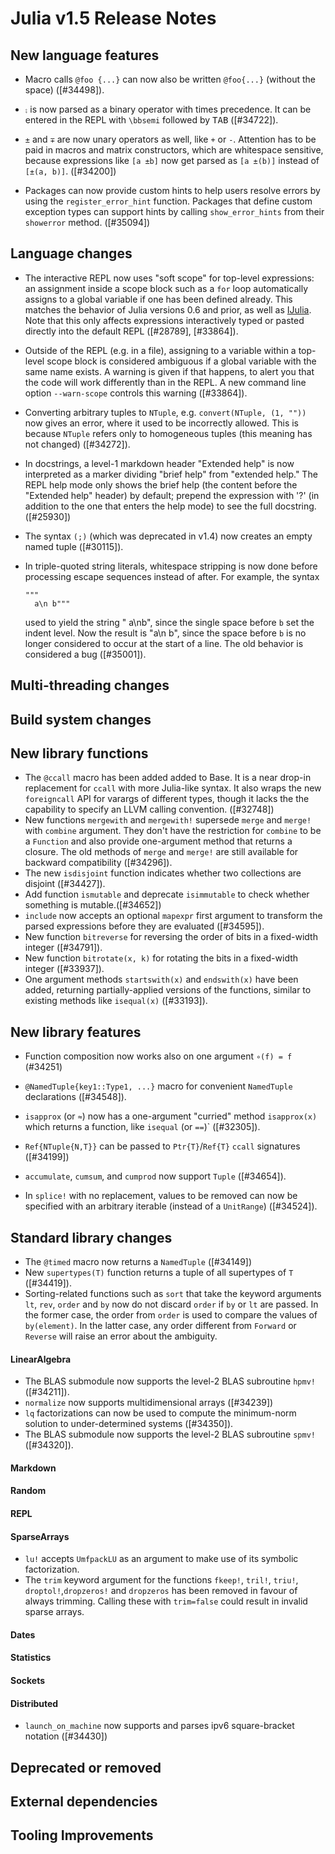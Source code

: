 Julia v1.5 Release Notes
========================

New language features
---------------------
* Macro calls `@foo {...}` can now also be written `@foo{...}` (without the space) ([#34498]).
* `⨟` is now parsed as a binary operator with times precedence. It can be entered in the REPL
  with `\bbsemi` followed by <kbd>TAB</kbd> ([#34722]).

* `±` and `∓` are now unary operators as well, like `+` or `-`. Attention has to be paid in
  macros and matrix constructors, which are whitespace sensitive, because expressions like
  `[a ±b]` now get parsed as `[a ±(b)]` instead of `[±(a, b)]`. ([#34200])

* Packages can now provide custom hints to help users resolve errors by using the
  `register_error_hint` function. Packages that define custom exception types
  can support hints by calling `show_error_hints` from their `showerror` method. ([#35094])

Language changes
----------------

* The interactive REPL now uses "soft scope" for top-level expressions: an assignment inside a
  scope block such as a `for` loop automatically assigns to a global variable if one has been
  defined already. This matches the behavior of Julia versions 0.6 and prior, as well as
  [IJulia](https://github.com/JuliaLang/IJulia.jl).
  Note that this only affects expressions interactively typed or pasted directly into the
  default REPL ([#28789], [#33864]).

* Outside of the REPL (e.g. in a file), assigning to a variable within a top-level scope
  block is considered ambiguous if a global variable with the same name exists.
  A warning is given if that happens, to alert you that the code will work differently
  than in the REPL.
  A new command line option `--warn-scope` controls this warning ([#33864]).

* Converting arbitrary tuples to `NTuple`, e.g. `convert(NTuple, (1, ""))` now gives an error,
  where it used to be incorrectly allowed. This is because `NTuple` refers only to homogeneous
  tuples (this meaning has not changed) ([#34272]).

* In docstrings, a level-1 markdown header "Extended help" is now
  interpreted as a marker dividing "brief help" from "extended help."
  The REPL help mode only shows the brief help (the content before the
  "Extended help" header) by default; prepend the expression with '?'
  (in addition to the one that enters the help mode) to see the full
  docstring. ([#25930])

* The syntax `(;)` (which was deprecated in v1.4) now creates an empty named tuple ([#30115]).

* In triple-quoted string literals, whitespace stripping is now done before processing
  escape sequences instead of after. For example, the syntax
  ```
  """
    a\n b"""
  ```
  used to yield the string " a\nb", since the single space before `b` set the indent level.
  Now the result is "a\n b", since the space before `b` is no longer considered to occur
  at the start of a line. The old behavior is considered a bug ([#35001]).

Multi-threading changes
-----------------------


Build system changes
--------------------


New library functions
---------------------
* The `@ccall` macro has been added added to Base. It is a near drop-in replacement for `ccall` with more Julia-like syntax. It also wraps the new `foreigncall` API for varargs of different types, though it lacks the the capability to specify an LLVM calling convention. ([#32748])
* New functions `mergewith` and `mergewith!` supersede `merge` and `merge!` with `combine`
  argument.  They don't have the restriction for `combine` to be a `Function` and also
  provide one-argument method that returns a closure.  The old methods of `merge` and
  `merge!` are still available for backward compatibility ([#34296]).
* The new `isdisjoint` function indicates whether two collections are disjoint ([#34427]).
* Add function `ismutable` and deprecate `isimmutable` to check whether something is mutable.([#34652])
* `include` now accepts an optional `mapexpr` first argument to transform the parsed
  expressions before they are evaluated ([#34595]).
* New function `bitreverse` for reversing the order of bits in a fixed-width integer ([#34791]).
* New function `bitrotate(x, k)` for rotating the bits in a fixed-width integer ([#33937]).
* One argument methods `startswith(x)` and `endswith(x)` have been added, returning partially-applied versions of the functions, similar to existing methods like `isequal(x)` ([#33193]).

New library features
--------------------
* Function composition now works also on one argument `∘(f) = f` (#34251)
* `@NamedTuple{key1::Type1, ...}` macro for convenient `NamedTuple` declarations ([#34548]).

* `isapprox` (or `≈`) now has a one-argument "curried" method `isapprox(x)` which returns a function, like `isequal` (or `==`)` ([#32305]).
* `Ref{NTuple{N,T}}` can be passed to `Ptr{T}`/`Ref{T}` `ccall` signatures ([#34199])
* `accumulate`, `cumsum`, and `cumprod` now support `Tuple` ([#34654]).
* In `splice!` with no replacement, values to be removed can now be specified with an
  arbitrary iterable (instead of a `UnitRange`) ([#34524]).

Standard library changes
------------------------
* The `@timed` macro now returns a `NamedTuple` ([#34149])
* New `supertypes(T)` function returns a tuple of all supertypes of `T` ([#34419]).
* Sorting-related functions such as `sort` that take the keyword arguments `lt`, `rev`, `order`
  and `by` now do not discard `order` if `by` or `lt` are passed. In the former case, the
  order from `order` is used to compare the values of `by(element)`. In the latter case,
  any order different from `Forward` or `Reverse` will raise an error about the
  ambiguity.

#### LinearAlgebra
* The BLAS submodule now supports the level-2 BLAS subroutine `hpmv!` ([#34211]).
* `normalize` now supports multidimensional arrays ([#34239])
* `lq` factorizations can now be used to compute the minimum-norm solution to under-determined systems ([#34350]).
* The BLAS submodule now supports the level-2 BLAS subroutine `spmv!` ([#34320]).

#### Markdown


#### Random


#### REPL


#### SparseArrays
* `lu!` accepts `UmfpackLU` as an argument to make use of its symbolic factorization.
* The `trim` keyword argument for the functions `fkeep!`, `tril!`, `triu!`,
  `droptol!`,`dropzeros!` and `dropzeros` has been removed in favour of always
  trimming. Calling these with `trim=false` could result in invalid sparse
  arrays.

#### Dates

#### Statistics


#### Sockets

#### Distributed
* `launch_on_machine` now supports and parses ipv6 square-bracket notation ([#34430])

Deprecated or removed
---------------------

External dependencies
---------------------

Tooling Improvements
---------------------


<!--- generated by NEWS-update.jl: -->
